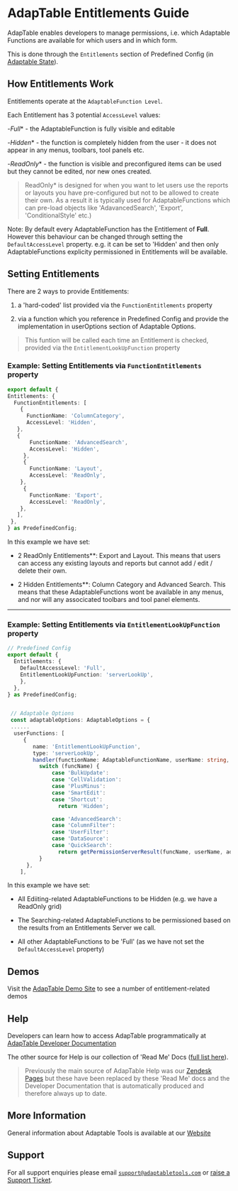 # AdapTable Entitlements Guide

AdapTable enables developers to manage permissions, i.e. which Adaptable Functions are available for which users and in which form.

This is done through the `Entitlements` section of Predefined Config (in [Adaptable State](https://api.adaptabletools.com/interfaces/_src_predefinedconfig_entitlementstate_.entitlementstate.html)).

## How Entitlements Work

Entitlements operate at the `AdaptableFunction Level`.  

Each Entitlement has 3 potential `AccessLevel` values:

-*Full** - the AdaptableFunction is fully visible and editable

-*Hidden** - the function is completely hidden from the user - it does not appear in any menus, toolbars, tool panels etc.

-*ReadOnly** - the function is visible and preconfigured items can be used but they cannot be edited, nor new ones created.

>ReadOnly* is designed for when you want to let users use the reports or layouts you have pre-configured but not to be allowed to create their own.  As a result it is typically used for AdaptableFunctions which can pre-load objects like 'AdavancedSearch', 'Export', 'ConditionalStyle' etc.)

Note:  By default every AdaptableFunction has the Entitlement of **Full**.  However this behaviour can be changed through setting the `DefaultAccessLevel` property.  e.g. it can be set to 'Hidden' and then only AdaptableFunctions explicity permissioned in Entitlements will be available.


## Setting Entitlements

There are 2 ways to provide Entitlements:

1. a 'hard-coded' list provided via the `FunctionEntitlements` property

2. via a function which you reference in Predefined Config and provide the implementation in userOptions section of Adaptable Options.

  > This funtion will be called each time an Entitlement is checked, provided via the `EntitlementLookUpFunction` property


### Example: Setting Entitlements via `FunctionEntitlements` property

 ```ts
 export default {
 Entitlements: {
   FunctionEntitlements: [
     {
       FunctionName: 'ColumnCategory',
       AccessLevel: 'Hidden',
    },
    {
        FunctionName: 'AdvancedSearch',
        AccessLevel: 'Hidden',
      },
      {
        FunctionName: 'Layout',
        AccessLevel: 'ReadOnly',
     },
      {
        FunctionName: 'Export',
        AccessLevel: 'ReadOnly',
     },
    ],
  },
 } as PredefinedConfig;
 ```
 In this example we have set:

 - 2 ReadOnly Entitlements**: Export and Layout.  This means that users can access any existing layouts and reports but cannot add / edit / delete their own.

 - 2 Hidden Entitlements**: Column Category and Advanced Search.  This means that these AdaptableFunctions wont be available in any menus, and nor will any associcated toolbars and tool panel elements.

 --------------

### Example: Setting Entitlements via `EntitlementLookUpFunction` property

```ts
// Predefined Config
export default {
  Entitlements: {
    DefaultAccessLevel: 'Full',
    EntitlementLookUpFunction: 'serverLookUp',
    },
  },
} as PredefinedConfig;


 // Adaptable Options
 const adaptableOptions: AdaptableOptions = {
 ......
  userFunctions: [
     {
        name: 'EntitlementLookUpFunction',
        type: 'serverLookUp',
        handler(functionName: AdaptableFunctionName, userName: string, adaptableId: string) {
          switch (funcName) {
              case 'BulkUpdate':
              case 'CellValidation':
              case 'PlusMinus':
              case 'SmartEdit':
              case 'Shortcut':
                return 'Hidden';

              case 'AdvancedSearch':
              case 'ColumnFilter':
              case 'UserFilter':
              case 'DataSource':
              case 'QuickSearch':
                return getPermissionServerResult(funcName, userName, adaptableId);
          }
      },
    ],
 ```
 In this example we have set:

 - All Ediiting-related AdaptableFunctions to be Hidden (e.g. we have a ReadOnly grid)

 - The Searching-related AdaptableFunctions to be permissioned based on the results from an Entitlements Server we call.

 - All other AdaptableFunctions to be 'Full' (as we have not set the `DefaultAccessLevel` property)

 
## Demos

Visit the [AdapTable Demo Site](https://demo.adaptabletools.com/entitlements) to see a number of entitlement-related demos

## Help

Developers can learn how to access AdapTable programmatically at [AdapTable Developer Documentation](https://api.adaptabletools.com) 

The other source for Help is our collection of 'Read Me' Docs ([full list here](https://github.com/AdaptableTools/adaptable/blob/master/packages/adaptable/readme/readme-list.md)).

> Previously the main source of AdapTable Help was our [Zendesk Pages](https://adaptabletools.zendesk.com/hc/en-us/articles/360007083017-Help-) but these have been replaced by these 'Read Me' docs and the Developer Documentation that is automatically produced and therefore always up to date.

## More Information

General information about Adaptable Tools is available at our [Website](http://www.adaptabletools.com) 

## Support

For all support enquiries please email [`support@adaptabletools.com`](mailto:support@adaptabletools.com) or [raise a Support Ticket](https://adaptabletools.zendesk.com/hc/en-us/requests/new).
